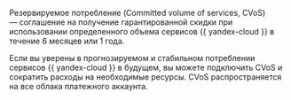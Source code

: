 Резервируемое потребление (Committed volume of services, CVoS) — соглашение на получение гарантированной скидки при использовании определенного объема сервисов {{ yandex-cloud }} в течение 6 месяцев или 1 года.

Если вы уверены в прогнозируемом и стабильном потреблении сервисов {{ yandex-cloud }} в будущем, вы можете подключить CVoS и сократить расходы на необходимые ресурсы. CVoS распространяется на все облака платежного аккаунта.